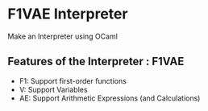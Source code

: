 # F1VAE Interpreter
Make an Interpreter using OCaml

## Features of the Interpreter : F1VAE
- F1: Support first-order functions
- V: Support Variables
- AE: Support Arithmetic Expressions (and Calculations)
